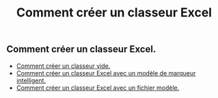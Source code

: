 ﻿---
title: Comment créer un classeur Excel
second_title: Aspose.Cells Cloud Documen
linktitle: Créer
type: docs
url: /fr/workbook/create/
keywords: How to create an Excel workbook
description: Aspose.Cells Cloud REST API comment créer un classeur Excel. SDK prend en charge les types de langages de développement. Ils incluent Android, C#, Go, Java, NodeJS, Perl, PHP, Python, Ruby et Swift
weight: 100
---
## Comment créer un classeur Excel.

- [Comment créer un classeur vide.](/cells/fr/workbook/create/empty-workbook/)
- [Comment créer un classeur Excel avec un modèle de marqueur intelligent.](/cells/fr/workbook/create/smartmarker/)
- [Comment créer un classeur Excel avec un fichier modèle.](/cells/fr/workbook/create/template-file/)
